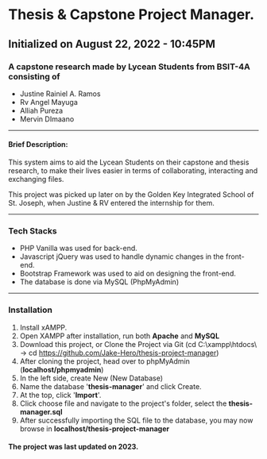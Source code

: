 # Thesis & Capstone Project Manager.

##  Initialized on August 22, 2022 - 10:45PM 

### A capstone research made by Lycean Students from BSIT-4A consisting of

* Justine Rainiel A. Ramos
* Rv Angel Mayuga
* Alliah Pureza
* Mervin DImaano

-----

#### Brief Description:
This system aims to aid the Lycean Students on their capstone and thesis research, to make their lives easier in terms of collaborating, interacting and exchanging files.

This project was picked up later on by the Golden Key Integrated School of St. Joseph, when Justine & RV entered the internship for them.

-----

### Tech Stacks
* PHP Vanilla was used for back-end.
* Javascript jQuery was used to handle dynamic changes in the front-end.
* Bootstrap Framework was used to aid on designing the front-end.
* The database is done via MySQL (PhpMyAdmin)

-----

### Installation

1. Install xAMPP.
2. Open XAMPP after installation, run both **Apache** and **MySQL**
3. Download this project, or Clone the Project via Git (cd C:\xampp\htdocs\ -> cd https://github.com/Jake-Hero/thesis-project-manager)
4. After cloning the project, head over to phpMyAdmin (**localhost/phpmyadmin**)
5. In the left side, create New (New Database)
6. Name the database '**thesis-manager**' and click Create.
7. At the top, click '**Import**'.
8. Click choose file and navigate to the project's folder, select the **thesis-manager.sql**
9. After successfully importing the SQL file to the database, you may now browse in **localhost/thesis-project-manager**

#### The project was last updated on 2023. 
